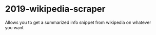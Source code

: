 # 2019-wikipedia-scraper

Allows you to get a summarized info snippet from wikipedia on whatever you want
